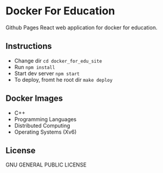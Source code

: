 # Docker For Education

Github Pages React web application for docker for education.

## Instructions

- Change dir `cd docker_for_edu_site`
- Run `npm install`
- Start dev server `npm start`
- To deploy, fromt he root dir `make deploy`

## Docker Images
- C++
- Programming Languages
- Distributed Computing
- Operating Systems (Xv6)

## License

GNU GENERAL PUBLIC LICENSE
